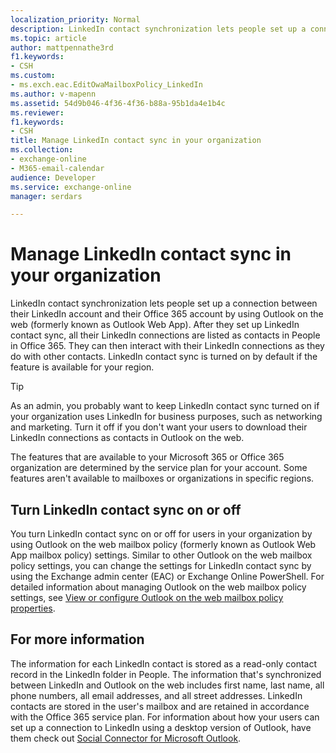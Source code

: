 ```yaml
---
localization_priority: Normal
description: LinkedIn contact synchronization lets people set up a connection between their LinkedIn account and their Office 365 account by using Outlook on the web. After they set up LinkedIn contact sync, all their LinkedIn connections are listed as contacts in People in Office 365. They can then interact with their LinkedIn connections as they do with other contacts. LinkedIn contact sync is turned on by default if the feature is available for your region.
ms.topic: article
author: mattpennathe3rd
f1.keywords:
- CSH
ms.custom:
- ms.exch.eac.EditOwaMailboxPolicy_LinkedIn
ms.author: v-mapenn
ms.assetid: 54d9b046-4f36-4f36-b88a-95b1da4e1b4c
ms.reviewer: 
f1.keywords:
- CSH
title: Manage LinkedIn contact sync in your organization
ms.collection: 
- exchange-online
- M365-email-calendar
audience: Developer
ms.service: exchange-online
manager: serdars

---
```


# Manage LinkedIn contact sync in your organization

LinkedIn contact synchronization lets people set up a connection between their LinkedIn account and their Office 365 account by using Outlook on the web (formerly known as Outlook Web App). After they set up LinkedIn contact sync, all their LinkedIn connections are listed as contacts in People in Office 365. They can then interact with their LinkedIn connections as they do with other contacts. LinkedIn contact sync is turned on by default if the feature is available for your region.

> [!TIP]
> 
> As an admin, you probably want to keep LinkedIn contact sync turned on if your organization uses LinkedIn for business purposes, such as networking and marketing. Turn it off if you don't want your users to download their LinkedIn connections as contacts in Outlook on the web.
> 
> The features that are available to your Microsoft 365 or Office 365 organization are determined by the service plan for your account. Some features aren't available to mailboxes or organizations in specific regions.

## Turn LinkedIn contact sync on or off

You turn LinkedIn contact sync on or off for users in your organization by using Outlook on the web mailbox policy (formerly known as Outlook Web App mailbox policy) settings. Similar to other Outlook on the web mailbox policy settings, you can change the settings for LinkedIn contact sync by using the Exchange admin center (EAC) or Exchange Online PowerShell. For detailed information about managing Outlook on the web mailbox policy settings, see [View or configure Outlook on the web mailbox policy properties](../clients-and-mobile-in-exchange-online/outlook-on-the-web/configure-outlook-web-app-mailbox-policy-properties.md).

## For more information

The information for each LinkedIn contact is stored as a read-only contact record in the LinkedIn folder in People. The information that's synchronized between LinkedIn and Outlook on the web includes first name, last name, all phone numbers, all email addresses, and all street addresses. LinkedIn contacts are stored in the user's mailbox and are retained in accordance with the Office 365 service plan. For information about how your users can set up a connection to LinkedIn using a desktop version of Outlook, have them check out [Social Connector for Microsoft Outlook](https://go.microsoft.com/fwlink/p/?LinkId=280216).
